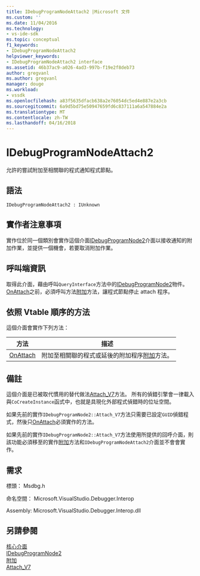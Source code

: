 ```yaml
---
title: IDebugProgramNodeAttach2 |Microsoft 文件
ms.custom: ''
ms.date: 11/04/2016
ms.technology:
- vs-ide-sdk
ms.topic: conceptual
f1_keywords:
- IDebugProgramNodeAttach2
helpviewer_keywords:
- IDebugProgramNodeAttach2 interface
ms.assetid: 46b37ac9-a026-4ad3-997b-f19e2f8deb73
author: gregvanl
ms.author: gregvanl
manager: douge
ms.workload:
- vssdk
ms.openlocfilehash: a83f5635dfacb638a2e76054dc5ed4e887e2a3cb
ms.sourcegitcommit: 6a9d5bd75e50947659fd6c837111a6a547884e2a
ms.translationtype: MT
ms.contentlocale: zh-TW
ms.lasthandoff: 04/16/2018
---
```

# <a name="idebugprogramnodeattach2"></a>IDebugProgramNodeAttach2
允許的嘗試附加至相關聯的程式通知程式節點。  
  
## <a name="syntax"></a>語法  
  
```  
IDebugProgramNodeAttach2 : IUnknown  
```  
  
## <a name="notes-for-implementers"></a>實作者注意事項  
 實作位於同一個類別會實作這個介面[IDebugProgramNode2](../../../extensibility/debugger/reference/idebugprogramnode2.md)介面以接收通知的附加作業，並提供一個機會，若要取消附加作業。  
  
## <a name="notes-for-callers"></a>呼叫端資訊  
 取得此介面，藉由呼叫`QueryInterface`方法中的[IDebugProgramNode2](../../../extensibility/debugger/reference/idebugprogramnode2.md)物件。 [OnAttach](../../../extensibility/debugger/reference/idebugprogramnodeattach2-onattach.md)之前，必須呼叫方法[附加](../../../extensibility/debugger/reference/idebugengine2-attach.md)方法，讓程式節點停止 attach 程序。  
  
## <a name="methods-in-vtable-order"></a>依照 Vtable 順序的方法  
 這個介面會實作下列方法：  
  
|方法|描述|  
|------------|-----------------|  
|[OnAttach](../../../extensibility/debugger/reference/idebugprogramnodeattach2-onattach.md)|附加至相關聯的程式或延後的附加程序[附加](../../../extensibility/debugger/reference/idebugengine2-attach.md)方法。|  
  
## <a name="remarks"></a>備註  
 這個介面是已被取代慣用的替代做法[Attach_V7](../../../extensibility/debugger/reference/idebugprogramnode2-attach-v7.md)方法。 所有的偵錯引擎會一律載入與`CoCreateInstance`函式中，也就是具現化外部程式偵錯時的位址空間。  
  
 如果先前的實作`IDebugProgramNode2::Attach_V7`方法只需要已設定`GUID`偵錯程式，然後只[OnAttach](../../../extensibility/debugger/reference/idebugprogramnodeattach2-onattach.md)必須實作的方法。  
  
 如果先前的實作`IDebugProgramNode2::Attach_V7`方法使用所提供的回呼介面，則該功能必須移至的實作[附加](../../../extensibility/debugger/reference/idebugengine2-attach.md)方法和`IDebugProgramNodeAttach2`介面並不會會實作。  
  
## <a name="requirements"></a>需求  
 標頭： Msdbg.h  
  
 命名空間： Microsoft.VisualStudio.Debugger.Interop  
  
 Assembly: Microsoft.VisualStudio.Debugger.Interop.dll  
  
## <a name="see-also"></a>另請參閱  
 [核心介面](../../../extensibility/debugger/reference/core-interfaces.md)   
 [IDebugProgramNode2](../../../extensibility/debugger/reference/idebugprogramnode2.md)   
 [附加](../../../extensibility/debugger/reference/idebugengine2-attach.md)   
 [Attach_V7](../../../extensibility/debugger/reference/idebugprogramnode2-attach-v7.md)
